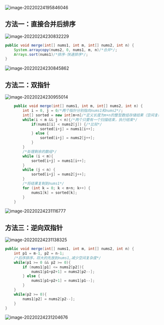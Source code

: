 ![image-20220224195846046](https://s2.loli.net/2022/02/24/YlgC7obuJcNrFMS.png)

## 方法一：直接合并后排序

![image-20220224230832229](https://s2.loli.net/2022/02/24/Fk7qgCJAy8ZE5Db.png)

```java
public void merge(int[] nums1, int m, int[] nums2, int n) {
    System.arraycopy(nums2, 0, nums1, m, n)/*合并*/;
    Arrays.sort(nums1)/*排序-快速排序*/;
}
```
![image-20220224230845862](https://s2.loli.net/2022/02/24/Ej1vx2zHM6hwgU7.png)

## 方法二：双指针

![image-20220224230955014](https://s2.loli.net/2022/02/24/QMpZb3B1Cu9wmDy.png)

```java
    public void merge(int[] nums1, int m, int[] nums2, int n) {
        int i = 0, j = 0/*两个指针分别指向nums1和nums2*/;
        int[] sorted = new int[m+n]/*定义长度为m+n的整型数组存储结果（空间复杂度换取时间复杂度）*/;
        while(i < m && j < n){/*两个只要有一个扫描结束，执行结束*/
            if(nums1[i] < nums2[j]) {/*比较*/
                sorted[i+j] = nums1[i++];
            } else {
                sorted[i+j] = nums2[j++];
            }
        }
        /*处理剩余的数组*/
        while (i < m){
            sorted[i+j] = nums1[i++];
        }
        while (j < n) {
            sorted[i+j] = nums2[j++];
        }
        /*将结果复制到nums1*/
        for (int k = 0; k < m+n; k++) {
            nums1[k] = sorted[k];
        }
    }
```

![image-20220224231116777](https://s2.loli.net/2022/02/24/kNjBOimbdeyhHt2.png)

## 方法三：逆向双指针

![image-20220224231138325](https://s2.loli.net/2022/02/24/VpdX2Cc7uQZakKB.png)

```java
public void merge(int[] nums1, int m, int[] nums2, int n) {
    int p1 = m-1, p2 = n-1;
    /*后序排序，将大的先放到nums1,减少空间复杂度*/
    while(p1 >= 0 && p2 >= 0){
        if (nums1[p1] <= nums2[p2]){
            nums1[p1+p2+1] = nums2[p2--];
        } else {
            nums1[p1+p2+1] = nums1[p1--];
        }
    }
    while(p2 >= 0){
        nums1[p2] = nums2[p2--];
    }
}
```

![image-20220224231204676](https://s2.loli.net/2022/02/24/fjkomQ4z2wUMAP6.png)
